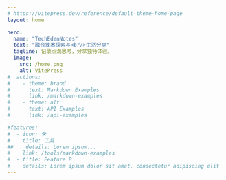 ```yaml
---
# https://vitepress.dev/reference/default-theme-home-page
layout: home

hero:
  name: "TechEdenNotes"
  text: "融合技术探索与<br/>生活分享"
  tagline: 记录点滴思考，分享独特体验。
  image:
    src: /home.png
    alt: VitePress
#  actions:
#    - theme: brand
#      text: Markdown Examples
#      link: /markdown-examples
#    - theme: alt
#      text: API Examples
#      link: /api-examples

#features:
#  - icon: 🛠️
#    title: 工具
##    details: Lorem ipsum...
#    link: /tools/markdown-examples
#  - title: Feature B
#    details: Lorem ipsum dolor sit amet, consectetur adipiscing elit
---
```

<script setup>
import TimeLine from '.vitepress/theme/TimeLine.vue'
</script>
<TimeLine />
